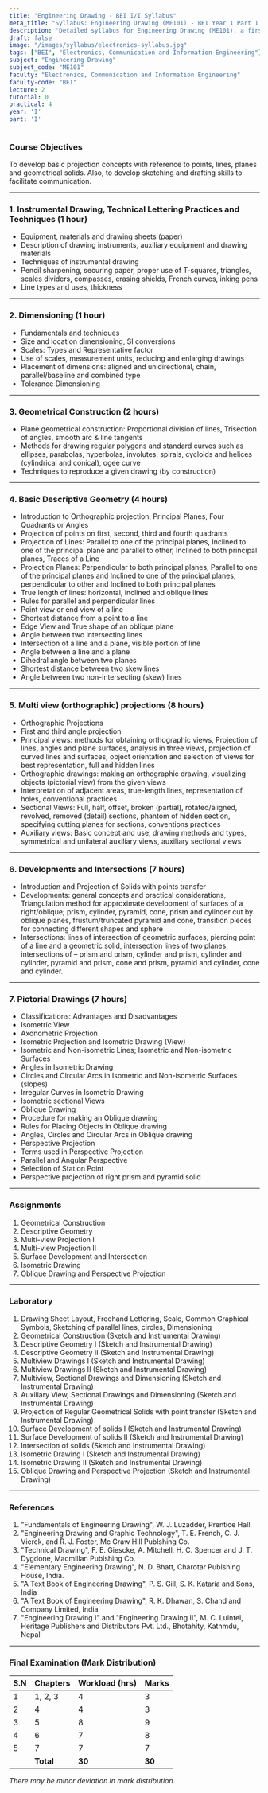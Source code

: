 ```yaml
---
title: "Engineering Drawing - BEI I/I Syllabus"
meta_title: "Syllabus: Engineering Drawing (ME101) - BEI Year 1 Part 1 | IOE Notes"
description: "Detailed syllabus for Engineering Drawing (ME101), a first year, first part subject in the IOE BEI program."
draft: false
image: "/images/syllabus/electronics-syllabus.jpg"
tags: ["BEI", "Electronics, Communication and Information Engineering"]
subject: "Engineering Drawing"
subject_code: "ME101"
faculty: "Electronics, Communication and Information Engineering"
faculty-code: "BEI"
lecture: 2
tutorial: 0
practical: 4
year: 'I'
part: 'I'
--- 
```


### Course Objectives
To develop basic projection concepts with reference to points, lines, planes and geometrical solids. Also, to develop sketching and drafting skills to facilitate communication.

---

### 1. Instrumental Drawing, Technical Lettering Practices and Techniques (1 hour)
- Equipment, materials and drawing sheets (paper)
- Description of drawing instruments, auxiliary equipment and drawing materials
- Techniques of instrumental drawing
- Pencil sharpening, securing paper, proper use of T-squares, triangles, scales dividers, compasses, erasing shields, French curves, inking pens
- Line types and uses, thickness

---

### 2. Dimensioning (1 hour)
- Fundamentals and techniques
- Size and location dimensioning, SI conversions
- Scales: Types and Representative factor
- Use of scales, measurement units, reducing and enlarging drawings
- Placement of dimensions: aligned and unidirectional, chain, parallel/baseline and combined type
- Tolerance Dimensioning

---

### 3. Geometrical Construction (2 hours)
- Plane geometrical construction: Proportional division of lines, Trisection of angles, smooth arc & line tangents
- Methods for drawing regular polygons and standard curves such as ellipses, parabolas, hyperbolas, involutes, spirals, cycloids and helices (cylindrical and conical), ogee curve
- Techniques to reproduce a given drawing (by construction)

---

### 4. Basic Descriptive Geometry (4 hours)
- Introduction to Orthographic projection, Principal Planes, Four Quadrants or Angles
- Projection of points on first, second, third and fourth quadrants
- Projection of Lines: Parallel to one of the principal planes, Inclined to one of the principal plane and parallel to other, Inclined to both principal planes, Traces of a Line
- Projection Planes: Perpendicular to both principal planes, Parallel to one of the principal planes and Inclined to one of the principal planes, perpendicular to other and Inclined to both principal planes
- True length of lines: horizontal, inclined and oblique lines
- Rules for parallel and perpendicular lines
- Point view or end view of a line
- Shortest distance from a point to a line
- Edge View and True shape of an oblique plane
- Angle between two intersecting lines
- Intersection of a line and a plane, visible portion of line
- Angle between a line and a plane
- Dihedral angle between two planes
- Shortest distance between two skew lines
- Angle between two non-intersecting (skew) lines

---

### 5. Multi view (orthographic) projections (8 hours)
- Orthographic Projections
- First and third angle projection
- Principal views: methods for obtaining orthographic views, Projection of lines, angles and plane surfaces, analysis in three views, projection of curved lines and surfaces, object orientation and selection of views for best representation, full and hidden lines
- Orthographic drawings: making an orthographic drawing, visualizing objects (pictorial view) from the given views
- Interpretation of adjacent areas, true-length lines, representation of holes, conventional practices
- Sectional Views: Full, half, offset, broken (partial), rotated/aligned, revolved, removed (detail) sections, phantom of hidden section, specifying cutting planes for sections, conventions practices
- Auxiliary views: Basic concept and use, drawing methods and types, symmetrical and unilateral auxiliary views, auxiliary sectional views

---

### 6. Developments and Intersections (7 hours)
- Introduction and Projection of Solids with points transfer
- Developments: general concepts and practical considerations, Triangulation method for approximate development of surfaces of a right/oblique; prism, cylinder, pyramid, cone, prism and cylinder cut by oblique planes, frustum/truncated pyramid and cone, transition pieces for connecting different shapes and sphere
- Intersections: lines of intersection of geometric surfaces, piercing point of a line and a geometric solid, intersection lines of two planes, intersections of – prism and prism, cylinder and prism, cylinder and cylinder, pyramid and prism, cone and prism, pyramid and cylinder, cone and cylinder.

---

### 7. Pictorial Drawings (7 hours)
- Classifications: Advantages and Disadvantages
- Isometric View
- Axonometric Projection
- Isometric Projection and Isometric Drawing (View)
- Isometric and Non-isometric Lines; Isometric and Non-isometric Surfaces
- Angles in Isometric Drawing
- Circles and Circular Arcs in Isometric and Non-isometric Surfaces (slopes)
- Irregular Curves in Isometric Drawing
- Isometric sectional Views
- Oblique Drawing
- Procedure for making an Oblique drawing
- Rules for Placing Objects in Oblique drawing
- Angles, Circles and Circular Arcs in Oblique drawing
- Perspective Projection
- Terms used in Perspective Projection
- Parallel and Angular Perspective
- Selection of Station Point
- Perspective projection of right prism and pyramid solid

---

### Assignments
1. Geometrical Construction
2. Descriptive Geometry
3. Multi-view Projection I
4. Multi-view Projection II
5. Surface Development and Intersection
6. Isometric Drawing
7. Oblique Drawing and Perspective Projection

---

### Laboratory
1. Drawing Sheet Layout, Freehand Lettering, Scale, Common Graphical Symbols, Sketching of parallel lines, circles, Dimensioning
2. Geometrical Construction (Sketch and Instrumental Drawing)
3. Descriptive Geometry I (Sketch and Instrumental Drawing)
4. Descriptive Geometry II (Sketch and Instrumental Drawing)
5. Multiview Drawings I (Sketch and Instrumental Drawing)
6. Multiview Drawings II (Sketch and Instrumental Drawing)
7. Multiview, Sectional Drawings and Dimensioning (Sketch and Instrumental Drawing)
8. Auxiliary View, Sectional Drawings and Dimensioning (Sketch and Instrumental Drawing)
9. Projection of Regular Geometrical Solids with point transfer (Sketch and Instrumental Drawing)
10. Surface Development of solids I (Sketch and Instrumental Drawing)
11. Surface Development of solids II (Sketch and Instrumental Drawing)
12. Intersection of solids (Sketch and Instrumental Drawing)
13. Isometric Drawing I (Sketch and Instrumental Drawing)
14. Isometric Drawing II (Sketch and Instrumental Drawing)
15. Oblique Drawing and Perspective Projection (Sketch and Instrumental Drawing)

---

### References
1. "Fundamentals of Engineering Drawing", W. J. Luzadder, Prentice Hall.
2. "Engineering Drawing and Graphic Technology", T. E. French, C. J. Vierck, and R. J. Foster, Mc Graw Hill Publshing Co.
3. "Technical Drawing", F. E. Giescke, A. Mitchell, H. C. Spencer and J. T. Dygdone, Macmillan Publshing Co.
4. "Elementary Engineering Drawing", N. D. Bhatt, Charotar Publshing House, India.
5. "A Text Book of Engineering Drawing", P. S. Gill, S. K. Kataria and Sons, India
6. "A Text Book of Engineering Drawing", R. K. Dhawan, S. Chand and Company Limited, India
7. "Engineering Drawing I" and "Engineering Drawing II", M. C. Luintel, Heritage Publishers and Distributors Pvt. Ltd., Bhotahity, Kathmdu, Nepal

---

### Final Examination (Mark Distribution)

| S.N | Chapters       | Workload (hrs) | Marks |
|-----|----------------|----------------|-------|
| 1   | 1, 2, 3        | 4              | 3     |
| 2   | 4              | 4              | 3     |
| 3   | 5              | 8              | 9     |
| 4   | 6              | 7              | 8     |
| 5   | 7              | 7              | 7     |
|     | **Total**      | **30**         | **30**|

*There may be minor deviation in mark distribution.*